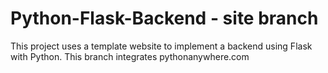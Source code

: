 # Python-Flask-Backend - site branch
This project uses a template website to implement a backend using Flask with Python. This branch integrates pythonanywhere.com

